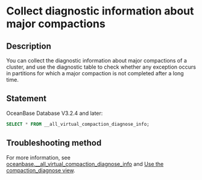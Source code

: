 ﻿# Collect diagnostic information about major compactions

## Description

You can collect the diagnostic information about major compactions of a cluster, and use the diagnostic table to check whether any exception occurs in partitions for which a major compaction is not completed after a long time.  

## Statement

OceanBase Database V3.2.4 and later:

```sql
SELECT * FROM __all_virtual_compaction_diagnose_info;
```

## Troubleshooting method

For more information, see [oceanbase.__all_virtual_compaction_diagnose_info](https://www.oceanbase.com/docs/enterprise-oceanbase-database-cn-1000000000008739) and [Use the compaction_diagnose view](https://www.oceanbase.com/knowledge-base/oceanbase-database-1000000000209906).
